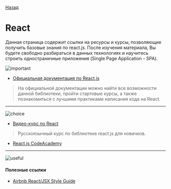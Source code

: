 <a href="https://github.com/js-machine/dashboard/blob/master/knowledge-map/advanced/framework.md">Назад</a>

 # React

Данная страница содержит ссылки на ресурсы и курсы, позволяющие получить базовые знания по react.js. После изучения материала, Вы будете свободно разбираться в данных технологиях и научитесь строить одностраничные приложения (Single Page Application - SPA).
 
 ![important]
 
* [Официальная документация по React.js](https://reactjs.org/)

> На официальной документации можно найти все возможности данной библиотеки, пройти стартовые курсы, а также познакомиться с лучшими практиками написания кода на React.

---
![choice]
 
 * [Видео-курс по React](https://www.youtube.com/watch?v=fQAKKXc6BCM&list=PLqHlAwsJRxAONt5CnjMMeKdYGv1CDRUOl)

> Русскоязычный курс по библиотеке react.js для новичков.

* [React.js CodeAcademy](https://www.codecademy.com/learn/react-101)

---
![useful]

#### Полезные ссылки

* [Airbnb React/JSX Style Guide](https://github.com/airbnb/javascript/tree/master/react)

[important]: https://github.com/js-machine/dashboard/blob/master/knowledge-map/images/important.png
[choice]: https://github.com/js-machine/dashboard/blob/master/knowledge-map/images/choice.png
[useful]: https://github.com/js-machine/dashboard/blob/master/knowledge-map/images/useful.png
